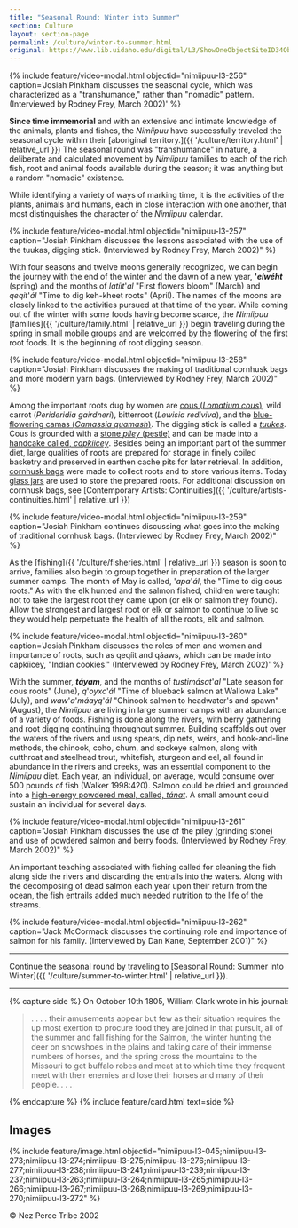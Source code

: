 ```yaml
---
title: "Seasonal Round: Winter into Summer"
section: Culture
layout: section-page
permalink: /culture/winter-to-summer.html
original: https://www.lib.uidaho.edu/digital/L3/ShowOneObjectSiteID34ObjectID92.html
---
```


{% include feature/video-modal.html objectid="nimiipuu-l3-256" caption='Josiah Pinkham discusses the seasonal cycle, which was characterized as a "transhumance," rather than "nomadic" pattern. (Interviewed by Rodney Frey, March 2002)' %}

**Since time immemorial** and with an extensive and intimate knowledge of the animals, plants and fishes, the _Nimíipuu_ have successfully traveled the seasonal cycle within their [aboriginal territory.]({{ '/culture/territory.html' | relative_url }}) The seasonal round was "transhumance" in nature, a deliberate and calculated movement by _Nimíipuu_ families to each of the rich fish, root and animal foods available during the season; it was anything but a random "nomadic" existence.

While identifying a variety of ways of marking time, it is the activities of the plants, animals and humans, each in close interaction with one another, that most distinguishes the character of the _Nimíipuu_ calendar.

{% include feature/video-modal.html objectid="nimiipuu-l3-257" caption="Josiah Pinkham discusses the lessons associated with the use of the tuukas, digging stick. (Interviewed by Rodney Frey, March 2002)" %}

With four seasons and twelve moons generally recognized, we can begin the journey with the end of the winter and the dawn of a new year, **'_elwéht_** (spring) and the months of _latíit_'_al_ "First flowers bloom" (March) and _qeqit_'_ál_ "Time to dig keh-kheet roots" (April). The names of the moons are closely linked to the activities pursued at that time of the year. While coming out of the winter with some foods having become scarce, the _Nimíipuu_ [families]({{ '/culture/family.html' | relative_url }}) begin traveling during the spring in small mobile groups and are welcomed by the flowering of the first root foods. It is the beginning of root digging season.

{% include feature/video-modal.html objectid="nimiipuu-l3-258" caption="Josiah Pinkham discusses the making of traditional cornhusk bags and more modern yarn bags. (Interviewed by Rodney Frey, March 2002)" %}

Among the important roots dug by women are [cous (_Lomatium cous_)](#nimiipuu-l3-045), wild carrot (_Perideridia gairdneri_), bitterroot (_Lewisia rediviva_), and the [blue-flowering camas (_Camassia quamash_)](#nimiipuu-l3-263). The digging stick is called a [_tuukes_](#nimiipuu-l3-273). Cous is grounded with a [stone _píley_ (pestle)](#nimiipuu-l3-045) and can be made into a [handcake called, _capkíicey_](#nimiipuu-l3-274). Besides being an important part of the summer diet, large qualities of roots are prepared for storage in finely coiled basketry and preserved in earthen cache pits for later retrieval. In addition, [cornhusk bags](#nimiipuu-l3-275) were made to collect roots and to store various items. Today [glass jars](#nimiipuu-l3-276) are used to store the prepared roots. For additional discussion on cornhusk bags, see [Contemporary Artists: Continuities]({{ '/culture/artists-continuities.html' | relative_url }})

{% include feature/video-modal.html objectid="nimiipuu-l3-259" caption="Josiah Pinkham continues discussing what goes into the making of traditional cornhusk bags. (Interviewed by Rodney Frey, March 2002)" %}

As the [fishing]({{ '/culture/fisheries.html' | relative_url }}) season is soon to arrive, families also begin to group together in preparation of the larger summer camps. The month of May is called, '_apa_'_ál_, the "Time to dig cous roots." As with the elk hunted and the salmon fished, children were taught not to take the largest root they came upon (or elk or salmon they found). Allow the strongest and largest root or elk or salmon to continue to live so they would help perpetuate the health of all the roots, elk and salmon.

{% include feature/video-modal.html objectid="nimiipuu-l3-260" caption='Josiah Pinkham discusses the roles of men and women and importance of roots, such as qeqíit and qáaws, which can be made into capkíicey, "Indian cookies." (Interviewed by Rodney Frey, March 2002)' %}

With the summer, _**táyam**_, and the months of _tustimásat_'_al_ "Late season for cous roots" (June), _q_'_oyxc_'_ál_ "Time of blueback salmon at Wallowa Lake" (July), and _waw_'_a_'_máayq_'_ál_ "Chinook salmon to headwater's and spawn" (August), the _Nimíipuu_ are living in large summer camps with an abundance of a variety of foods. Fishing is done along the rivers, with berry gathering and root digging continuing throughout summer. Building scaffolds out over the waters of the rivers and using spears, dip nets, weirs, and hook-and-line methods, the chinook, coho, chum, and sockeye salmon, along with cutthroat and steelhead trout, whitefish, sturgeon and eel, all found in abundance in the rivers and creeks, was an essential component to the _Nimíipuu_ diet. Each year, an individual, on average, would consume over 500 pounds of fish (Walker 1998:420). Salmon could be dried and grounded into a [high-energy powdered meal, called, _tánat_](#nimiipuu-l3-277). A small amount could sustain an individual for several days.

{% include feature/video-modal.html objectid="nimiipuu-l3-261" caption="Josiah Pinkham discusses the use of the píley (grinding stone) and use of powdered salmon and berry foods. (Interviewed by Rodney Frey, March 2002)" %}

An important teaching associated with fishing called for cleaning the fish along side the rivers and discarding the entrails into the waters. Along with the decomposing of dead salmon each year upon their return from the ocean, the fish entrails added much needed nutrition to the life of the streams.

{% include feature/video-modal.html objectid="nimiipuu-l3-262" caption="Jack McCormack discusses the continuing role and importance of salmon for his family. (Interviewed by Dan Kane, September 2001)" %}

---------

Continue the seasonal round by traveling to [Seasonal Round: Summer into Winter]({{ '/culture/summer-to-winter.html' | relative_url }}).

---------

{% capture side %}
On October 10th 1805, William Clark wrote in his journal:

> . . . . their amusements appear but few as their situation requires the up most exertion to procure food they are joined in that pursuit, all of the summer and fall fishing for the Salmon, the winter hunting the deer on snowshoes in the plains and taking care of their immense numbers of horses, and the spring cross the mountains to the Missouri to get buffalo robes and meat at to which time they frequent meet with their enemies and lose their horses and many of their people. . . . 

{% endcapture %}
{% include feature/card.html text=side %}

## Images

{% include feature/image.html objectid="nimiipuu-l3-045;nimiipuu-l3-273;nimiipuu-l3-274;nimiipuu-l3-275;nimiipuu-l3-276;nimiipuu-l3-277;nimiipuu-l3-238;nimiipuu-l3-241;nimiipuu-l3-239;nimiipuu-l3-237;nimiipuu-l3-263;nimiipuu-l3-264;nimiipuu-l3-265;nimiipuu-l3-266;nimiipuu-l3-267;nimiipuu-l3-268;nimiipuu-l3-269;nimiipuu-l3-270;nimiipuu-l3-272" %}

© Nez Perce Tribe 2002

